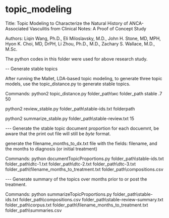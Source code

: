 # topic_modeling


Title: Topic Modeling to Characterize the Natural History of ANCA-Associated Vasculitis from Clinical Notes: A Proof of Concept Study

Authors: Liqin Wang, Ph.D., Eli Miloslavsky, M.D., John H. Stone, MD, MPH, Hyon K. Choi, MD, DrPH, Li Zhou, Ph.D., M.D., Zachary S. Wallace, M.D., M.Sc.

The python codes in this folder were used for above research study. 

-- Generate stable topics

After running the Mallet, LDA-based topic modeling, to generate three topic models, use the topic_distance.py to generate stable topics. 

Commands: 
python2 topic_distance.py 
folder_path\wc 
folder_path 
stable 
.7 
50

python2 review_stable.py folder_path\stable-ids.txt folderpath

python2 summarize_stable.py folder_path\stable-review.txt 15 


---  Generate the stable topic document proportion for each docuemnt, be aware that the print out file will still be *byte* format. 

generate the filename_months_to_dx.txt file with the fields: filename, and the months to diagnosis (or initial treatment)

Commands:
python documentTopicProportions.py folder_path\stable-ids.txt folder_path\dtc-1.txt folder_path\dtc-2.txt folder_path\dtc-3.txt folder_path\filename_months_to_treatment.txt folder_path\compositions.csv


--- Generate summary of the topics over months prior to or post the treatment.  

Commands:
python summarizeTopicProportions.py folder_path\stable-ids.txt folder_path\compositions.csv folder_path\stable-review-summary.txt folder_path\\corpus.txt folder_path\filename_months_to_treatment.txt folder_path\summaries.csv 
 
 
